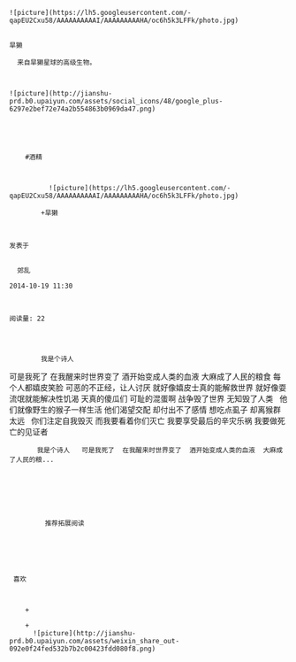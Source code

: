 
    
  
    ![picture](https://lh5.googleusercontent.com/-qapEU2Cxu58/AAAAAAAAAAI/AAAAAAAAAHA/oc6h5k3LFFk/photo.jpg)
    

    旱獭
  
      来自旱獭星球的高级生物。

  
  
    ![picture](http://jianshu-prd.b0.upaiyun.com/assets/social_icons/48/google_plus-6297e2bef72e74a2b554863b0969da47.png)
  


    
      
        #酒精
        
          
            
              ![picture](https://lh5.googleusercontent.com/-qapEU2Cxu58/AAAAAAAAAAI/AAAAAAAAAHA/oc6h5k3LFFk/photo.jpg)
            
            +旱獭
        
        
    
    发表于 

    
      郊乱

    2014-10-19 11:30

    

    阅读量: 22
  


        
            我是个诗人

  可是我死了
  在我醒来时世界变了
  酒开始变成人类的血液
  大麻成了人民的粮食
  每个人都嬉皮笑脸
  可恶的不正经，让人讨厌
  就好像嬉皮士真的能解救世界
  就好像耍流氓就能解决性饥渴
  天真的傻瓜们
  可耻的混蛋啊
  战争毁了世界
  无知毁了人类
   
  他们就像野生的猴子一样生活
  他们渴望交配
  却付出不了感情
  想吃点虱子
  却离猴群太远
   
  你们注定自我毁灭
  而我要看着你们灭亡
  我要享受最后的辛灾乐祸
  我要做死亡的见证者
  

        
           我是个诗人   可是我死了  在我醒来时世界变了  酒开始变成人类的血液  大麻成了人民的粮...
      
    
    
      
      
      
          
             推荐拓展阅读
        
      
    
    
      
          
     喜欢

      
      
        +
                  
        +
          ![picture](http://jianshu-prd.b0.upaiyun.com/assets/weixin_share_out-092e0f24fed532b7b2c00423fdd080f8.png)
        
      
    
  


